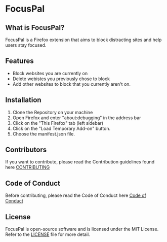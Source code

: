 # FocusPal

## What is FocusPal?

FocusPal is a Firefox extension that aims to block distracting sites and help users stay focused.

## Features 

- Block websites you are currently on 
- Delete webistes you previously chose to block 
- Add other websites to block  that you currently aren't on.

## Installation

1. Clone the Repository on your machine 
2. Open Firefox and enter "about:debugging" in the address bar
3. Click on the "This Firefox" tab (left sidebar)
4. Click on the "Load Temporary Add-on" button.
5. Choose the manifest.json file.  

## Contributors 

If you want to contribute, please read the Contribution guidelines found here [CONTRIBUTING](CONTRIBUTING.md)

## Code of Conduct

Before contributing, please read the Code of Conduct here [Code of Conduct](CODE_OF_CONDUCT.md)

## License 

FocusPal is open-source software and is licensed under the MIT License. Refer to the [LICENSE](LICENSE) file for more detail.